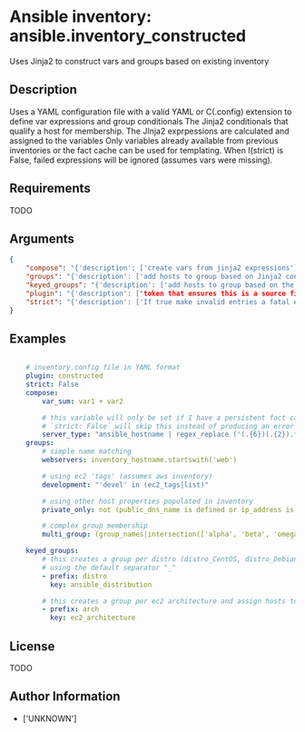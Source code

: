 # Ansible inventory: ansible.inventory_constructed


Uses Jinja2 to construct vars and groups based on existing inventory

## Description

Uses a YAML configuration file with a valid YAML or C(.config) extension to define var expressions and group conditionals
The Jinja2 conditionals that qualify a host for membership.
The JInja2 exprpessions are calculated and assigned to the variables
Only variables already available from previous inventories or the fact cache can be used for templating.
When I(strict) is False, failed expressions will be ignored (assumes vars were missing).

## Requirements

TODO

## Arguments

``` json
{
    "compose": "{'description': ['create vars from jinja2 expressions'], 'type': 'dictionary', 'default': {}}",
    "groups": "{'description': ['add hosts to group based on Jinja2 conditionals'], 'type': 'dictionary', 'default': {}}",
    "keyed_groups": "{'description': ['add hosts to group based on the values of a variable'], 'type': 'list', 'default': []}",
    "plugin": "{'description': ["token that ensures this is a source file for the 'constructed' plugin."], 'required': True, 'choices': ['constructed']}",
    "strict": "{'description': ['If true make invalid entries a fatal error, otherwise skip and continue', 'Since it is possible to use facts in the expressions they might not always be available and we ignore those errors by default.'], 'type': 'boolean', 'default': False}",
}
```

## Examples


``` yaml

    # inventory.config file in YAML format
    plugin: constructed
    strict: False
    compose:
        var_sum: var1 + var2

        # this variable will only be set if I have a persistent fact cache enabled (and have non expired facts)
        # `strict: False` will skip this instead of producing an error if it is missing facts.
        server_type: "ansible_hostname | regex_replace ('(.{6})(.{2}).*', '\\2')"
    groups:
        # simple name matching
        webservers: inventory_hostname.startswith('web')

        # using ec2 'tags' (assumes aws inventory)
        development: "'devel' in (ec2_tags|list)"

        # using other host properties populated in inventory
        private_only: not (public_dns_name is defined or ip_address is defined)

        # complex group membership
        multi_group: (group_names|intersection(['alpha', 'beta', 'omega']))|length >= 2

    keyed_groups:
        # this creates a group per distro (distro_CentOS, distro_Debian) and assigns the hosts that have matching values to it,
        # using the default separator "_"
        - prefix: distro
          key: ansible_distribution

        # this creates a group per ec2 architecture and assign hosts to the matching ones (arch_x86_64, arch_sparc, etc)
        - prefix: arch
          key: ec2_architecture

```

## License

TODO

## Author Information
  - ['UNKNOWN']
